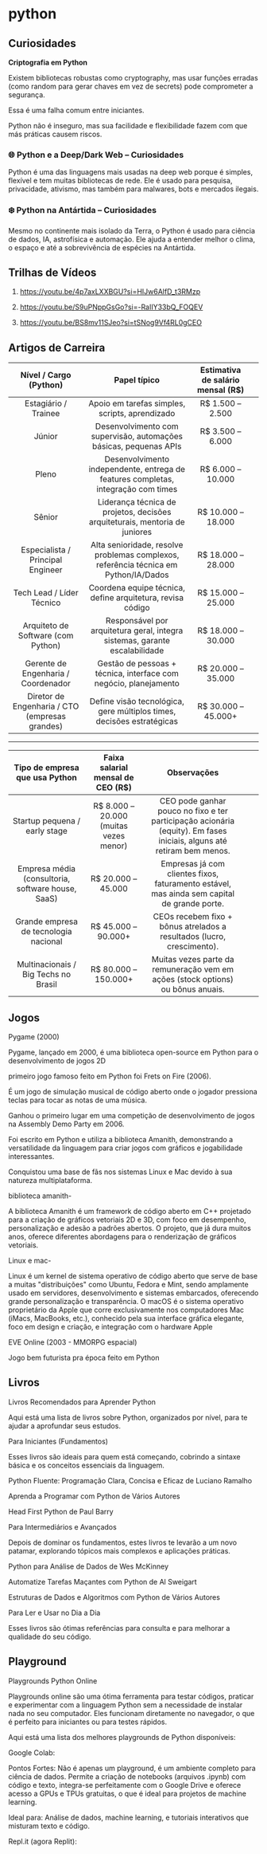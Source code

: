 # python

## Curiosidades 

**Criptografia em Python**

Existem bibliotecas robustas como cryptography, mas usar funções erradas (como random para gerar chaves em vez de secrets) pode comprometer a segurança. 

Essa é uma falha comum entre iniciantes. 

Python não é inseguro, mas sua facilidade e flexibilidade fazem com que más práticas causem riscos. 

### 🌐 Python e a Deep/Dark Web – Curiosidades 

Python é uma das linguagens mais usadas na deep web porque é simples, flexível e tem muitas bibliotecas de rede. Ele é usado para pesquisa, privacidade, ativismo, mas também para malwares, bots e mercados ilegais. 

### ❄️ Python na Antártida – Curiosidades 

Mesmo no continente mais isolado da Terra, o Python é usado para ciência de dados, IA, astrofísica e automação. Ele ajuda a entender melhor o clima, o espaço e até a sobrevivência de espécies na Antártida. 

 
## Trilhas de Vídeos 

1) https://youtu.be/4p7axLXXBGU?si=HIJw6AlfD_t3RMzp 



2) https://youtu.be/S9uPNppGsGo?si=-RaIIY33bQ_FOQEV 



3) https://youtu.be/BS8mv11SJeo?si=tSNog9Vf4RL0gCEO 



 

 

## Artigos de Carreira 

|             Nível / Cargo (Python)              |                                     Papel típico                                      | Estimativa de salário mensal (R$)  |   |
|:-----------------------------------------------:|:-------------------------------------------------------------------------------------:|:----------------------------------:|---|
| Estagiário / Trainee                            | Apoio em tarefas simples, scripts, aprendizado                                        | R$ 1.500 – 2.500                   |   |
| Júnior                                          | Desenvolvimento com supervisão, automações básicas, pequenas APIs                     | R$ 3.500 – 6.000                   |   |
| Pleno                                           | Desenvolvimento independente, entrega de features completas, integração com times     | R$ 6.000 – 10.000                  |   |
| Sênior                                          | Liderança técnica de projetos, decisões arquiteturais, mentoria de juniores           | R$ 10.000 – 18.000                 |   |
| Especialista / Principal Engineer               | Alta senioridade, resolve problemas complexos, referência técnica em Python/IA/Dados  | R$ 18.000 – 28.000                 |   |
| Tech Lead / Líder Técnico                       | Coordena equipe técnica, define arquitetura, revisa código                            | R$ 15.000 – 25.000                 |   |
| Arquiteto de Software (com Python)              | Responsável por arquitetura geral, integra sistemas, garante escalabilidade           | R$ 18.000 – 30.000                 |   |
| Gerente de Engenharia / Coordenador             | Gestão de pessoas + técnica, interface com negócio, planejamento                      | R$ 20.000 – 35.000                 |   |
| Diretor de Engenharia / CTO (empresas grandes)  | Define visão tecnológica, gere múltiplos times, decisões estratégicas                 | R$ 30.000 – 45.000+                |   |

---------------------------------------------------------------------------

 |           Tipo de empresa que usa Python           |    Faixa salarial mensal de CEO (R$)    |                                                      Observações                                                       |   |   |
|:--------------------------------------------------:|:---------------------------------------:|:----------------------------------------------------------------------------------------------------------------------:|---|---|
| Startup pequena / early stage                      | R$ 8.000 – 20.000 (muitas vezes menor)  | CEO pode ganhar pouco no fixo e ter participação acionária (equity). Em fases iniciais, alguns até retiram bem menos.  |   |   |
| Empresa média (consultoria, software house, SaaS)  | R$ 20.000 – 45.000                      | Empresas já com clientes fixos, faturamento estável, mas ainda sem capital de grande porte.                            |   |   |
| Grande empresa de tecnologia nacional              | R$ 45.000 – 90.000+                     | CEOs recebem fixo + bônus atrelados a resultados (lucro, crescimento).                                                 |   |   |
| Multinacionais / Big Techs no Brasil               | R$ 80.000 – 150.000+                    |   Muitas vezes parte da remuneração vem em ações (stock options) ou bônus anuais.                                      |   |   |

 ## Jogos 

Pygame (2000) 

Pygame, lançado em 2000, é uma biblioteca open-source em Python para o desenvolvimento de jogos 2D 

primeiro jogo famoso feito em Python foi Frets on Fire (2006). 

É um jogo de simulação musical de código aberto onde o jogador pressiona teclas para tocar as notas de uma música.  

Ganhou o primeiro lugar em uma competição de desenvolvimento de jogos na Assembly Demo Party em 2006.  

Foi escrito em Python e utiliza a biblioteca Amanith, demonstrando a versatilidade da linguagem para criar jogos com gráficos e jogabilidade interessantes.  

Conquistou uma base de fãs nos sistemas Linux e Mac devido à sua natureza multiplataforma. 

biblioteca amanith- 

A biblioteca Amanith é um framework de código aberto em C++ projetado para a criação de gráficos vetoriais 2D e 3D, com foco em desempenho, personalização e adesão a padrões abertos. O projeto, que já dura muitos anos, oferece diferentes abordagens para o renderização de gráficos vetoriais.   

Linux e mac- 

Linux é um kernel de sistema operativo de código aberto que serve de base a muitas "distribuições" como Ubuntu, Fedora e Mint, sendo amplamente usado em servidores, desenvolvimento e sistemas embarcados, oferecendo grande personalização e transparência. O macOS é o sistema operativo proprietário da Apple que corre exclusivamente nos computadores Mac (iMacs, MacBooks, etc.), conhecido pela sua interface gráfica elegante, foco em design e criação, e integração com o hardware Apple 

 

EVE Online (2003 - MMORPG espacial) 

Jogo bem futurista pra época feito em Python  

## Livros 

Livros Recomendados para Aprender Python 

Aqui está uma lista de livros sobre Python, organizados por nível, para te ajudar a aprofundar seus estudos. 

Para Iniciantes (Fundamentos) 

Esses livros são ideais para quem está começando, cobrindo a sintaxe básica e os conceitos essenciais da linguagem. 

Python Fluente: Programação Clara, Concisa e Eficaz de Luciano Ramalho 

Aprenda a Programar com Python de Vários Autores 

Head First Python de Paul Barry 

Para Intermediários e Avançados 

Depois de dominar os fundamentos, estes livros te levarão a um novo patamar, explorando tópicos mais complexos e aplicações práticas. 

Python para Análise de Dados de Wes McKinney 

Automatize Tarefas Maçantes com Python de Al Sweigart 

Estruturas de Dados e Algoritmos com Python de Vários Autores 

Para Ler e Usar no Dia a Dia 

Esses livros são ótimas referências para consulta e para melhorar a qualidade do seu código. 

 ## Playground 

Playgrounds Python Online 

Playgrounds online são uma ótima ferramenta para testar códigos, praticar e experimentar com a linguagem Python sem a necessidade de instalar nada no seu computador. Eles funcionam diretamente no navegador, o que é perfeito para iniciantes ou para testes rápidos. 

Aqui está uma lista dos melhores playgrounds de Python disponíveis: 

Google Colab: 

Pontos Fortes: Não é apenas um playground, é um ambiente completo para ciência de dados. Permite a criação de notebooks (arquivos .ipynb) com código e texto, integra-se perfeitamente com o Google Drive e oferece acesso a GPUs e TPUs gratuitas, o que é ideal para projetos de machine learning. 

Ideal para: Análise de dados, machine learning, e tutoriais interativos que misturam texto e código. 

Repl.it (agora Replit): 
